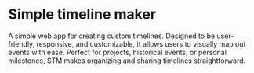 # Simple timeline maker
 A simple web app for creating custom timelines. Designed to be user-friendly, responsive, and customizable, it allows users to visually map out events with ease. Perfect for projects, historical events, or personal milestones, STM makes organizing and sharing timelines straightforward.
